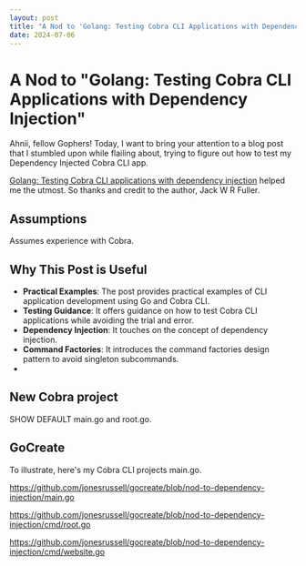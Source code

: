 ```yaml
---
layout: post
title: "A Nod to 'Golang: Testing Cobra CLI Applications with Dependency Injection'"
date: 2024-07-06
---
```


# A Nod to "Golang: Testing Cobra CLI Applications with Dependency Injection"

Ahnii, fellow Gophers! Today, I want to bring your attention to a blog post that I stumbled upon while flailing about, trying to figure out how to test my Dependency Injected Cobra CLI app.

[Golang: Testing Cobra CLI applications with dependency injection](https://web.archive.org/web/20240706150641/https://jackwrfuller.au/posts/testing-cobra-cli/) helped me the utmost. So thanks and credit to the author, Jack W R Fuller.

## Assumptions

Assumes experience with Cobra.

## Why This Post is Useful

- **Practical Examples**: The post provides practical examples of CLI application development using Go and Cobra CLI.
- **Testing Guidance**: It offers guidance on how to test Cobra CLI applications while avoiding the trial and error.
- **Dependency Injection**: It touches on the concept of dependency injection.
- **Command Factories**: It introduces the command factories design pattern to avoid singleton subcommands.
- 
## New Cobra project

SHOW DEFAULT main.go and root.go.

## GoCreate

To illustrate, here's my Cobra CLI projects main.go.

https://github.com/jonesrussell/gocreate/blob/nod-to-dependency-injection/main.go

https://github.com/jonesrussell/gocreate/blob/nod-to-dependency-injection/cmd/root.go

https://github.com/jonesrussell/gocreate/blob/nod-to-dependency-injection/cmd/website.go

